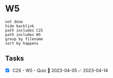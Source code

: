 # W5
```tasks
not done
hide backlink
path includes C2S
path includes W5
group by filename
sort by happens
```

## Tasks

- [x] C2S - W5 - Quiz 📅 2023-04-05 ✅ 2023-04-14

